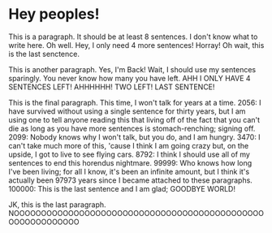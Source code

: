<!DOCTYPE html>
<html>
<head>
<title>Margaret</title>
</head>
<body>

<h1 style="background-colortomato;">Hey peoples!</h1>
<p>This is a paragraph. It should be at least 8 sentences. I don't know what to write here. Oh well. Hey, I only need 4 more sentences! Horray! Oh wait, this is the last senctence.</p>
<p>This is another paragraph. Yes, I'm Back! Wait, I should use my sentences sparingly. You never know how many you have left. AHH I ONLY HAVE 4 SENTENCES LEFT! AHHHHHH! TWO LEFT! LAST SENTENCE!</p>
<p>This is the final paragraph. This time, I won't talk for years at a time. 2056: I have survived without using a single sentence for thirty years, but I am using one to tell anyone reading this that living off of the fact that you can't die as long as you have more sentences is stomach-renching; signing off. 2099: Nobody knows why I won't talk, but you do, and I am hungry. 3470: I can't take much more of this, 'cause I think I am going crazy but, on the upside, I got to live to see flying cars. 8792: I think I should use all of my sentences to end this horendus nightmare. 99999: Who knows how long I've been living; for all I know, it's been an infinite amount, but I think it's actually been 97973 years since I became attached to these paragraphs. 100000: This is the last sentence and I am glad; GOODBYE WORLD!</p>
<p>JK, this is the last paragraph. NOOOOOOOOOOOOOOOOOOOOOOOOOOOOOOOOOOOOOOOOOOOOOOOOOOOOOOOOOOO</p>

</body>
</html>


